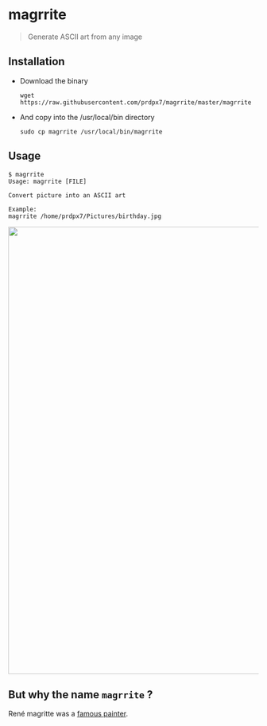 # magrrite
> Generate ASCII art from any image

## Installation

* Download the binary
    ```
    wget https://raw.githubusercontent.com/prdpx7/magrrite/master/magrrite
    ```
* And copy into the /usr/local/bin directory
    ```
    sudo cp magrrite /usr/local/bin/magrrite
    ```

## Usage

```
$ magrrite
Usage: magrrite [FILE]

Convert picture into an ASCII art

Example:
magrrite /home/prdpx7/Pictures/birthday.jpg

```
<img src="https://i.imgur.com/eMj6DkX.gif" width="900"/>


## But why the name `magrrite` ?

René magritte was a [famous painter](https://learnodo-newtonic.com/rene-magritte-famous-paintings).



